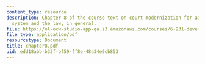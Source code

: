 ```yaml
---
content_type: resource
description: Chapter 8 of the course text on court modernization for aiding the patent
  system and the law, in general.
file: https://ol-ocw-studio-app-qa.s3.amazonaws.com/courses/6-931-development-of-inventions-and-creative-ideas-spring-2008/edd18abbb33fbf59ff8e48a34e0cb853_chapter8.pdf
file_type: application/pdf
resourcetype: Document
title: chapter8.pdf
uid: edd18abb-b33f-bf59-ff8e-48a34e0cb853
---
```

